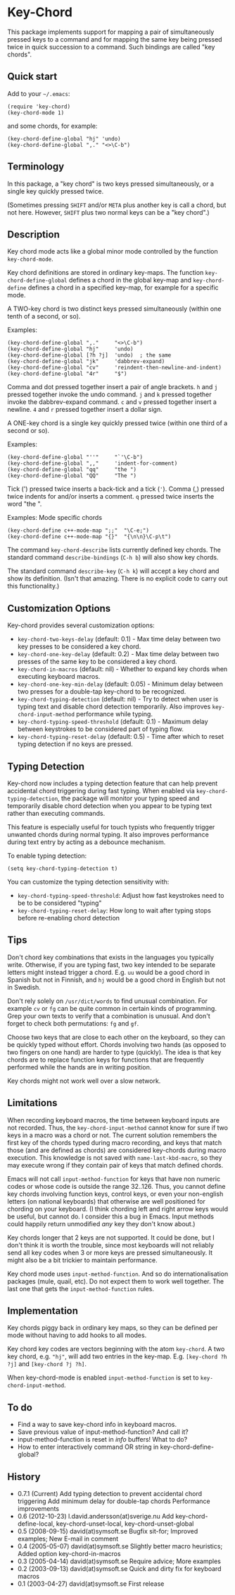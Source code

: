 # Key-Chord

This package implements support for mapping a pair of simultaneously
pressed keys to a command and for mapping the same key being pressed
twice in quick succession to a command. Such bindings are called
"key chords".

## Quick start

Add to your `~/.emacs`:

``` elisp
(require 'key-chord)
(key-chord-mode 1)
```

and some chords, for example:

``` elisp
(key-chord-define-global "hj" 'undo)
(key-chord-define-global ",." "<>\C-b")
```

## Terminology

In this package, a "key chord" is two keys pressed simultaneously,
or a single key quickly pressed twice.

(Sometimes pressing `SHIFT` and/or `META` plus another key is call a chord,
but not here. However, `SHIFT` plus two normal keys can be a "key chord".)

## Description

Key chord mode acts like a global minor mode controlled by the function
`key-chord-mode`.

Key chord definitions are stored in ordinary key-maps.
The function `key-chord-define-global` defines a chord in the global
key-map and `key-chord-define` defines a chord in a specified key-map,
for example for a specific mode.

A TWO-key chord is two distinct keys pressed simultaneously (within
one tenth of a second, or so).

Examples:
``` elisp
(key-chord-define-global ",."     "<>\C-b")
(key-chord-define-global "hj"     'undo)
(key-chord-define-global [?h ?j]  'undo)  ; the same
(key-chord-define-global "jk"     'dabbrev-expand)
(key-chord-define-global "cv"     'reindent-then-newline-and-indent)
(key-chord-define-global "4r"     "$")
```

Comma and dot pressed together insert a pair of angle brackets.
`h` and `j` pressed together invoke the undo command.
`j` and `k` pressed together invoke the dabbrev-expand command.
`c` and `v` pressed together insert a newline.
`4` and `r` pressed together insert a dollar sign.

A ONE-key chord is a single key quickly pressed twice (within one third
of a second or so).

Examples:
``` elisp
(key-chord-define-global "''"     "`'\C-b")
(key-chord-define-global ",,"     'indent-for-comment)
(key-chord-define-global "qq"     "the ")
(key-chord-define-global "QQ"     "The ")
```

Tick (') pressed twice inserts a back-tick and a tick (`'`).
Comma (,) pressed twice indents for and/or inserts a comment.
`q` pressed twice inserts the word "the ".

Examples: Mode specific chords
``` elisp
(key-chord-define c++-mode-map ";;"  "\C-e;")
(key-chord-define c++-mode-map "{}"  "{\n\n}\C-p\t")
```

The command `key-chord-describe` lists currently defined key chords.
The standard command `describe-bindings` (`C-h b`) will also show key
chords.

The standard command `describe-key` (`C-h k`) will accept a key chord
and show its definition. (Isn't that amazing. There is no explicit
code to carry out this functionality.)

## Customization Options

Key-chord provides several customization options:

- `key-chord-two-keys-delay` (default: 0.1) - Max time delay between two key
  presses to be considered a key chord.
- `key-chord-one-key-delay` (default: 0.2) - Max time delay between two presses
  of the same key to be considered a key chord.
- `key-chord-in-macros` (default: nil) - Whether to expand key chords when
  executing keyboard macros.
- `key-chord-one-key-min-delay` (default: 0.05) - Minimum delay between two
  presses for a double-tap key-chord to be recognized.
- `key-chord-typing-detection` (default: nil) - Try to detect when user is
  typing text and disable chord detection temporarily. Also improves
  `key-chord-input-method` performance while typing.
- `key-chord-typing-speed-threshold` (default: 0.1) - Maximum delay between
  keystrokes to be considered part of typing flow.
- `key-chord-typing-reset-delay` (default: 0.5) - Time after which to reset
  typing detection if no keys are pressed.

## Typing Detection

Key-chord now includes a typing detection feature that can help prevent accidental chord triggering during fast typing. When enabled via `key-chord-typing-detection`, the package will monitor your typing speed and temporarily disable chord detection when you appear to be typing text rather than executing commands.

This feature is especially useful for touch typists who frequently trigger unwanted chords during normal typing. It also improves performance during text entry by acting as a debounce mechanism.

To enable typing detection:

```elisp
(setq key-chord-typing-detection t)
```

You can customize the typing detection sensitivity with:
- `key-chord-typing-speed-threshold`: Adjust how fast keystrokes need to be to be considered "typing"
- `key-chord-typing-reset-delay`: How long to wait after typing stops before re-enabling chord detection

## Tips

Don't chord key combinations that exists in the languages you typically
write. Otherwise, if you are typing fast, two key intended to be separate
letters might instead trigger a chord.
E.g. `uu` would be a good chord in Spanish but not in Finnish, and
`hj` would be a good chord in English but not in Swedish.

Don't rely solely on `/usr/dict/words` to find unusual combination.
For example `cv` or `fg` can be quite common in certain kinds of
programming. Grep your own texts to verify that a combination is unusual.
And don't forget to check both permutations: `fg` and `gf`.

Choose two keys that are close to each other on the keyboard, so they
can be quickly typed without effort. Chords involving two hands (as
opposed to two fingers on one hand) are harder to type (quickly).
The idea is that key chords are to replace function keys for functions
that are frequently performed while the hands are in writing position.

Key chords might not work well over a slow network.

## Limitations

When recording keyboard macros, the time between keyboard inputs are not
recorded. Thus, the `key-chord-input-method` cannot know for sure if two keys
in a macro was a chord or not. The current solution remembers the first key
of the chords typed during macro recording, and keys that match those (and
are defined as chords) are considered key-chords during macro execution.
This knowledge is not saved with `name-last-kbd-macro`, so they may
execute wrong if they contain pair of keys that match defined chords.

Emacs will not call `input-method-function` for keys that have non numeric
codes or whose code is outside the range 32..126. Thus, you cannot define
key chords involving function keys, control keys, or even your non-english
letters (on national keyboards) that otherwise are well positioned for
chording on your keyboard.
(I think chording left and right arrow keys would be useful, but cannot do.
I consider this a bug in Emacs. Input methods could happily return
unmodified *any* key they don't know about.)

Key chords longer that 2 keys are not supported. It could be done, but I
don't think it is worth the trouble, since most keyboards will not reliably
send all key codes when 3 or more keys are pressed simultaneously.
It might also be a bit trickier to maintain performance.

Key chord mode uses `input-method-function`. And so do internationalisation
packages (mule, quail, etc). Do not expect them to work well together.
The last one that gets the `input-method-function` rules.

## Implementation

Key chords piggy back in ordinary key maps, so they can be defined
per mode without having to add hooks to all modes.

Key chord key codes are vectors beginning with the atom `key-chord`.
A two key chord, e.g. `"hj"`, will add two entries in the key-map.
E.g. `[key-chord ?h ?j]` and `[key-chord ?j ?h]`.

When key-chord-mode is enabled `input-method-function` is set to
`key-chord-input-method`.

## To do

- Find a way to save key-chord info in keyboard macros.
- Save previous value of input-method-function? And call it?
- input-method-function is reset in *info* buffers! What to do?
- How to enter interactively command OR string in key-chord-define-global?

## History

- 0.7.1 (Current) 
  Add typing detection to prevent accidental chord triggering
  Add minimum delay for double-tap chords
  Performance improvements
- 0.6 (2012-10-23) l.david.andersson(at)sverige.nu
  Add key-chord-define-local, key-chord-unset-local, key-chord-unset-global
- 0.5 (2008-09-15) david(at)symsoft.se
  Bugfix sit-for; Improved examples; New E-mail in comment
- 0.4 (2005-05-07) david(at)symsoft.se
  Slightly better macro heuristics; Added option key-chord-in-macros
- 0.3 (2005-04-14) david(at)symsoft.se
  Require advice; More examples
- 0.2 (2003-09-13) david(at)symsoft.se
  Quick and dirty fix for keyboard macros
- 0.1 (2003-04-27) david(at)symsoft.se
  First release
